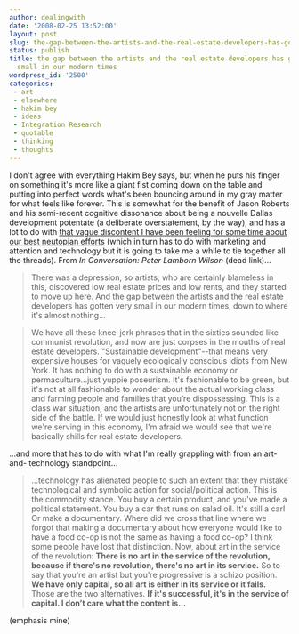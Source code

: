 ```yaml
---
author: dealingwith
date: '2008-02-25 13:52:00'
layout: post
slug: the-gap-between-the-artists-and-the-real-estate-developers-has-gotten-very-small-in-our-modern-times
status: publish
title: the gap between the artists and the real estate developers has gotten very
  small in our modern times
wordpress_id: '2500'
categories:
 - art
 - elsewhere
 - hakim bey
 - ideas
 - Integration Research
 - quotable
 - thinking
 - thoughts
---
```


I don't agree with everything Hakim Bey says, but when he puts his finger on something it's more like a giant fist coming down on the table and putting into perfect words what's been bouncing around in my gray matter for what feels like forever. This is somewhat for the benefit of Jason Roberts and his semi-recent cognitive dissonance about being a nouvelle Dallas development potentate (a deliberate overstatement, by the way), and has a lot to do with [that vague discontent I have been feeling for some time about our best neutopian efforts](/2007/08/15/of-love-for-oneself-through-love-for-the-thing-pt-1/) (which in turn has to do with marketing and attention and technology but it is going to take me a while to tie together all the threads). From <a class="dead">_In Conversation: Peter Lamborn Wilson_ (dead link)</a>...

> There was a depression, so artists, who are certainly blameless in this, discovered low real estate prices and low rents, and they started to move up here. And the gap between the artists and the real estate developers has gotten very small in our modern times, down to where it's almost nothing...

> We have all these knee-jerk phrases that in the sixties sounded like communist revolution, and now are just corpses in the mouths of real estate developers. "Sustainable development"--that means very expensive houses for vaguely ecologically conscious idiots from New York. It has nothing to do with a sustainable economy or permaculture...just yuppie poseurism. It's fashionable to be green, but it's not at all fashionable to wonder about the actual working class and farming people and families that you’re dispossessing. This is a class war situation, and the artists are unfortunately not on the right side of the battle. If we would just honestly look at what function we're serving in this economy, I'm afraid we would see that we're basically shills for real estate developers.

...and more that has to do with what I'm really grappling with from an art-and- technology standpoint...

> ...technology has alienated people to such an extent that they mistake technological and symbolic action for social/political action. This is the commodity stance. You buy a certain product, and you've made a political statement. You buy a car that runs on salad oil. It's still a car! Or make a documentary. Where did we cross that line where we forgot that making a documentary about how everyone would like to have a food co-op is not the same as having a food co-op? I think some people have lost that distinction. Now, about art in the service of the revolution: **There is no art in the service of the revolution, because if there's no revolution, there's no art in its service.** So to say that you're an artist but you're progressive is a schizo position. **We have only capital, so all art is either in its service or it fails.** Those are the two alternatives. **If it's successful, it's in the service of capital. I don’t care what the content is...**

(emphasis mine)
